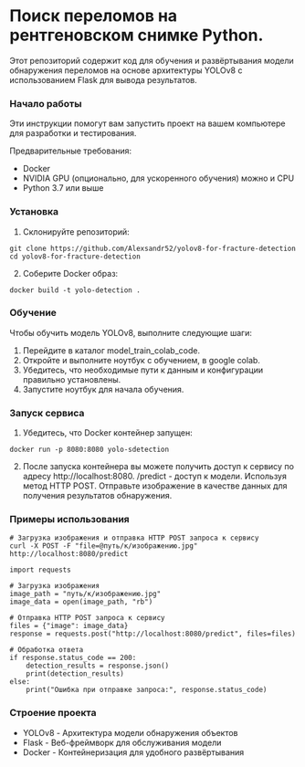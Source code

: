 
# Поиск переломов на рентгеновском снимке Python.

Этот репозиторий содержит код для обучения и развёртывания модели обнаружения переломов на основе архитектуры YOLOv8 с использованием Flask для вывода результатов.

### Начало работы
Эти инструкции помогут вам запустить проект на вашем компьютере для разработки и тестирования.

Предварительные требования:
- Docker
- NVIDIA GPU (опционально, для ускоренного обучения) можно и CPU
- Python 3.7 или выше

### Установка
1. Склонируйте репозиторий:
```bash:
git clone https://github.com/Alexsandr52/yolov8-for-fracture-detection
cd yolov8-for-fracture-detection
```
2. Соберите Docker образ:
```bash:
docker build -t yolo-detection .
```

### Обучение
Чтобы обучить модель YOLOv8, выполните следующие шаги:

1. Перейдите в каталог model_train_colab_code.
2. Откройте и выполните ноутбук с обучением, в google colab.
3. Убедитесь, что необходимые пути к данным и конфигурации правильно установлены.
4. Запустите ноутбук для начала обучения.

### Запуск сервиса
1. Убедитесь, что Docker контейнер запущен:
```bash:
docker run -p 8080:8080 yolo-sdetection
```
2. После запуска контейнера вы можете получить доступ к сервису по адресу http://localhost:8080. /predict - доступ к модели.
Используя метод HTTP POST. Отправьте изображение в качестве данных для получения результатов обнаружения.

### Примеры использования
```bash:
# Загрузка изображения и отправка HTTP POST запроса к сервису
curl -X POST -F "file=@путь/к/изображению.jpg" http://localhost:8080/predict

```

```python:
import requests

# Загрузка изображения
image_path = "путь/к/изображению.jpg"
image_data = open(image_path, "rb")

# Отправка HTTP POST запроса к сервису
files = {"image": image_data}
response = requests.post("http://localhost:8080/predict", files=files)

# Обработка ответа
if response.status_code == 200:
    detection_results = response.json()
    print(detection_results)
else:
    print("Ошибка при отправке запроса:", response.status_code)

```

### Строение проекта
- YOLOv8 - Архитектура модели обнаружения объектов
- Flask - Веб-фреймворк для обслуживания модели
- Docker - Контейнеризация для удобного развёртывания
